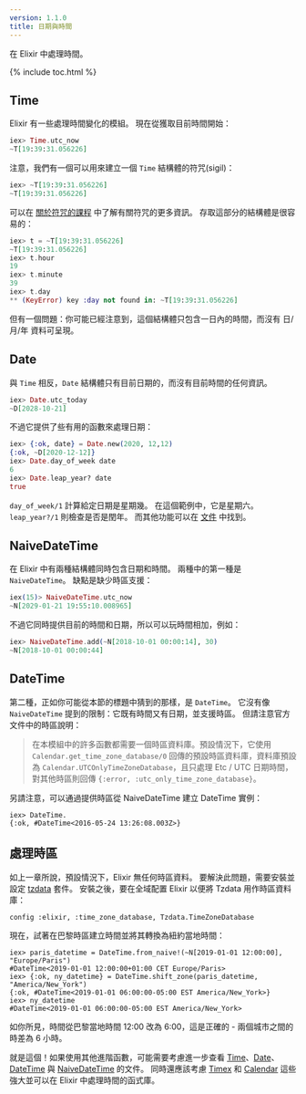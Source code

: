 ```yaml
---
version: 1.1.0
title: 日期與時間
---
```


在 Elixir 中處理時間。

{% include toc.html %}

## Time

Elixir 有一些處理時間變化的模組。
現在從獲取目前時間開始：

```elixir
iex> Time.utc_now
~T[19:39:31.056226]
```

注意，我們有一個可以用來建立一個 `Time` 結構體的符咒(sigil)：

```elixir
iex> ~T[19:39:31.056226]
~T[19:39:31.056226]
```

可以在 [關於符咒的課程](../sigils) 中了解有關符咒的更多資訊。
存取這部分的結構體是很容易的：

```elixir
iex> t = ~T[19:39:31.056226]
~T[19:39:31.056226]
iex> t.hour
19
iex> t.minute
39
iex> t.day
** (KeyError) key :day not found in: ~T[19:39:31.056226]
```

但有一個問題：你可能已經注意到，這個結構體只包含一日內的時間，而沒有 日/月/年 資料可呈現。

## Date

與 `Time` 相反，`Date` 結構體只有目前日期的，而沒有目前時間的任何資訊。

```elixir
iex> Date.utc_today
~D[2028-10-21]
```

不過它提供了些有用的函數來處理日期：

```elixir
iex> {:ok, date} = Date.new(2020, 12,12)
{:ok, ~D[2020-12-12]}
iex> Date.day_of_week date
6
iex> Date.leap_year? date
true
```

`day_of_week/1` 計算給定日期是星期幾。
在這個範例中，它是星期六。
`leap_year?/1` 則檢查是否是閏年。
而其他功能可以在 [文件](https://hexdocs.pm/elixir/Date.html) 中找到。

## NaiveDateTime

在 Elixir 中有兩種結構體同時包含日期和時間。
兩種中的第一種是 `NaiveDateTime`。
缺點是缺少時區支援：

```elixir
iex(15)> NaiveDateTime.utc_now
~N[2029-01-21 19:55:10.008965]
```
 
不過它同時提供目前的時間和日期，所以可以玩時間相加，例如：

```elixir
iex> NaiveDateTime.add(~N[2018-10-01 00:00:14], 30)
~N[2018-10-01 00:00:44]
```

## DateTime

第二種，正如你可能從本節的標題中猜到的那樣，是 `DateTime`。
它沒有像 `NaiveDateTime` 提到的限制：它既有時間又有日期，並支援時區。
但請注意官方文件中的時區說明：

> 在本模組中的許多函數都需要一個時區資料庫。預設情況下，它使用 `Calendar.get_time_zone_database/0` 回傳的預設時區資料庫，資料庫預設為 `Calendar.UTCOnlyTimeZoneDatabase`，且只處理 Etc / UTC 日期時間，對其他時區則回傳 `{:error, :utc_only_time_zone_database}`。

另請注意，可以通過提供時區從 NaiveDateTime 建立 DateTime 實例：

```
iex> DateTime.
{:ok, #DateTime<2016-05-24 13:26:08.003Z>}
```

## 處理時區

如上一章所說，預設情況下，Elixir 無任何時區資料。
要解決此問題，需要安裝並設定 [tzdata](https://github.com/lau/tzdata) 套件。
安裝之後，要在全域配置 Elixir 以便將 Tzdata 用作時區資料庫：

```
config :elixir, :time_zone_database, Tzdata.TimeZoneDatabase
```

現在，試著在巴黎時區建立時間並將其轉換為紐約當地時間：

```
iex> paris_datetime = DateTime.from_naive!(~N[2019-01-01 12:00:00], "Europe/Paris")
#DateTime<2019-01-01 12:00:00+01:00 CET Europe/Paris>
iex> {:ok, ny_datetime} = DateTime.shift_zone(paris_datetime, "America/New_York")
{:ok, #DateTime<2019-01-01 06:00:00-05:00 EST America/New_York>}
iex> ny_datetime
#DateTime<2019-01-01 06:00:00-05:00 EST America/New_York>
```

如你所見，時間從巴黎當地時間 12:00 改為 6:00，這是正確的 - 兩個城市之間的時差為 6 小時。

就是這個！如果使用其他進階函數，可能需要考慮進一步查看 [Time](https://hexdocs.pm/elixir/Time.html)、[Date](https://hexdocs.pm/elixir/Date.html)、[DateTime](https://hexdocs.pm/elixir/DateTime.html) 與 [NaiveDateTime](https://hexdocs.pm/elixir/NaiveDateTime.html) 的文件。
同時還應該考慮 [Timex](https://github.com/bitwalker/timex) 和 [Calendar](https://github.com/lau/calendar) 這些強大並可以在 Elixir 中處理時間的函式庫。
